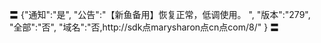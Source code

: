 〓
{"通知":"是",
"公告":"【新鱼备用】恢复正常，低调使用。
",
"版本":"279",
"全部":"否",
"域名":"否,http://sdk点marysharon点cn点com/8/"
}
〓
